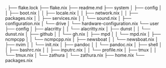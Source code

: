 .
├── flake.lock
├── flake.nix
├── readme.md
├── system
│  ├── config
│  │  ├── boot.nix
│  │  ├── locale.nix
│  │  ├── network.nix
│  │  ├── packages.nix
│  │  ├── services.nix
│  │  └── sound.nix
│  ├── configuration.nix
│  └── drive
│     └── hardware-configuration.nix
└── user
   ├── config
   │  ├── alacritty
   │  │  └── alacritty.nix
   │  ├── dunst
   │  │  └── dunst.nix
   │  ├── github
   │  │  └── gh.nix
   │  ├── mpd
   │  │  └── mpd.nix
   │  ├── ncmpcpp
   │  │  └── ncmpcpp.nix
   │  ├── newsboat
   │  │  └── newsboat.nix
   │  ├── nvim
   │  │  └── init.nix
   │  ├── pandoc
   │  │  └── pandoc.nix
   │  ├── shell
   │  │  ├── bashrc.nix
   │  │  ├── inputrc.nix
   │  │  └── profile.nix
   │  ├── tmux
   │  │  └── tmux.nix
   │  └── zathura
   │     └── zathura.nix
   ├── home.nix
   └── packages.nix
